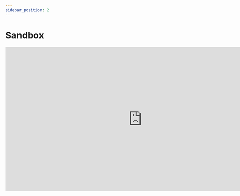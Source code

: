 ```yaml
---
sidebar_position: 2
---
```


# Sandbox

<iframe
	src="https://eldoraboo-facebook-bart-large-mnli.hf.space"
	frameborder="0"
	width="850"
	height="450"
></iframe>